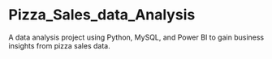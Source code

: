 # Pizza_Sales_data_Analysis
A data analysis project using Python, MySQL, and Power BI to gain business insights from pizza sales data.
